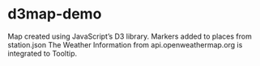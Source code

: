 d3map-demo
==========

Map created using JavaScript’s D3 library.
Markers added to places from station.json 
The Weather Information from api.openweathermap.org is integrated to Tooltip.
